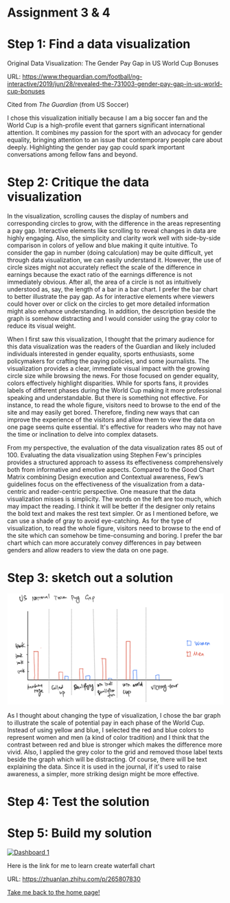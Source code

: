 # Assignment 3 & 4
# Step 1: Find a data visualization
Original Data Visualization: The Gender Pay Gap in US World Cup Bonuses

URL: https://www.theguardian.com/football/ng-interactive/2019/jun/28/revealed-the-731003-gender-pay-gap-in-us-world-cup-bonuses

Cited from _The Guardian_ (from US Soccer)

I chose this visualization initially because I am a big soccer fan and the World Cup is a high-profile event that garners significant international attention. It combines my passion for the sport with an advocacy for gender equality, bringing attention to an issue that contemporary people care about deeply. Highlighting the gender pay gap could spark important conversations among fellow fans and beyond.

# Step 2: Critique the data visualization
In the visualization, scrolling causes the display of numbers and corresponding circles to grow, with the difference in the areas representing a pay gap. Interactive elements like scrolling to reveal changes in data are highly engaging. Also, the simplicity and clarity work well with side-by-side comparison in colors of yellow and blue making it quite intuitive. To consider the gap in number (doing calculation) may be quite difficult, yet through data visualization, we can easily understand it. However, the use of circle sizes might not accurately reflect the scale of the difference in earnings because the exact ratio of the earnings difference is not immediately obvious. After all, the area of a circle is not as intuitively understood as, say, the length of a bar in a bar chart. I prefer the bar chart to better illustrate the pay gap. As for interactive elements where viewers could hover over or click on the circles to get more detailed information might also enhance understanding. In addition, the description beside the graph is somehow distracting and I would consider using the gray color to reduce its visual weight.

When I first saw this visualization, I thought that the primary audience for this data visualization was the readers of the Guardian and likely included individuals interested in gender equality, sports enthusiasts, some policymakers for crafting the paying policies, and some journalists. The visualization provides a clear, immediate visual impact with the growing circle size while browsing the news. For those focused on gender equality, colors effectively highlight disparities. While for sports fans, it provides labels of different phases during the World Cup making it more professional speaking and understandable. But there is something not effective. For instance, to read the whole figure, visitors need to browse to the end of the site and may easily get bored. Therefore, finding new ways that can improve the experience of the visitors and allow them to view the data on one page seems quite essential.  It's effective for readers who may not have the time or inclination to delve into complex datasets.

From my perspective, the evaluation of the data visualization rates 85 out of 100. Evaluating the data visualization using Stephen Few's principles provides a structured approach to assess its effectiveness comprehensively both from informative and emotive aspects. Compared to the Good Chart Matrix combining Design execution and Contextual awareness, Few’s guidelines focus on the effectiveness of the visualization from a data-centric and reader-centric perspective. One measure that the data visualization misses is simplicity. The words on the left are too much, which may impact the reading. I think it will be better if the designer only retains the bold text and makes the rest text simpler. Or as I mentioned before, we can use a shade of gray to avoid eye-catching. As for the type of visualization, to read the whole figure, visitors need to browse to the end of the site which can somehow be time-consuming and boring. I prefer the bar chart which can more accurately convey differences in pay between genders and allow readers to view the data on one page.

# Step 3: sketch out a solution
![Image of Data Visualization Sketch](pic1.jpg)

As I thought about changing the type of visualization, I chose the bar graph to illustrate the scale of potential pay in each phase of the World Cup. Instead of using yellow and blue, I selected the red and blue colors to represent women and men (a kind of color tradition) and I think that the contrast between red and blue is stronger which makes the difference more vivid. Also, I applied the grey color to the grid and removed those label texts beside the graph which will be distracting. Of course, there will be text explaining the data. Since it is used in the journal, if it's used to raise awareness, a simpler, more striking design might be more effective.

# Step 4: Test the solution

# Step 5: Build my solution

<div class='tableauPlaceholder' id='viz1707291083609' style='position: relative'><noscript><a href='#'><img alt='Dashboard 1 ' src='https:&#47;&#47;public.tableau.com&#47;static&#47;images&#47;As&#47;Assignment34_17072850284710&#47;Dashboard1&#47;1_rss.png' style='border: none' /></a></noscript><object class='tableauViz'  style='display:none;'><param name='host_url' value='https%3A%2F%2Fpublic.tableau.com%2F' /> <param name='embed_code_version' value='3' /> <param name='site_root' value='' /><param name='name' value='Assignment34_17072850284710&#47;Dashboard1' /><param name='tabs' value='no' /><param name='toolbar' value='yes' /><param name='static_image' value='https:&#47;&#47;public.tableau.com&#47;static&#47;images&#47;As&#47;Assignment34_17072850284710&#47;Dashboard1&#47;1.png' /> <param name='animate_transition' value='yes' /><param name='display_static_image' value='yes' /><param name='display_spinner' value='yes' /><param name='display_overlay' value='yes' /><param name='display_count' value='yes' /><param name='language' value='en-US' /><param name='filter' value='publish=yes' /></object></div>
<script type='text/javascript'>
  var divElement = document.getElementById('viz1707291083609');
  var vizElement = divElement.getElementsByTagName('object')[0];
  if ( divElement.offsetWidth > 800 ) { vizElement.style.width='1680px';vizElement.style.height='1077px';} else if ( divElement.offsetWidth > 500 ) { vizElement.style.width='1680px';vizElement.style.height='1077px';} else { vizElement.style.width='100%';vizElement.style.height='1127px';}                     var scriptElement = document.createElement('script');
  scriptElement.src = 'https://public.tableau.com/javascripts/api/viz_v1.js';
  vizElement.parentNode.insertBefore(scriptElement, vizElement);
</script>

Here is the link for me to learn create waterfall chart

URL: https://zhuanlan.zhihu.com/p/265807830


[Take me back to the home page!](README.md)
